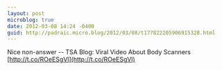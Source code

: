 ```yaml
---
layout: post
microblog: true
date: 2012-03-08 14:24 -0400
guid: http://padraic.micro.blog/2012/03/08/t177822205906915328.html
---
```

Nice non-answer -- TSA Blog: Viral Video About Body Scanners [http://t.co/ROeESgVl](http://t.co/ROeESgVl)
